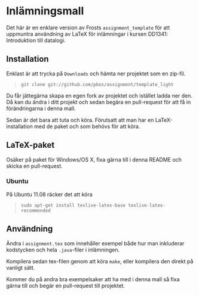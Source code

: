 # Inlämningsmall

Det här är en enklare version av Frosts `assignment_template` för att uppmuntra användning av LaTeX för inlämningar i kursen DD1341: Introduktion till datalogi.

## Installation

Enklast är att trycka på `Downloads` och hämta ner projektet som en zip-fil.

> `git clone git://github.com/pbos/assignment/template_light`

Du får jättegärna skapa en egen fork av projektet och istället ladda ner den. Då kan du ändra i ditt projekt och sedan begära en pull-request för att få in förändringarna i denna mall.

Sedan är det bara att tuta och köra. Förutsatt att man har en LaTeX-installation med de paket och som behövs för att köra.

## LaTeX-paket

Osäker på paket för Windows/OS X, fixa gärna till i denna README och skicka en pull-request.

### Ubuntu

På Ubuntu 11.08 räcker det att köra

> `sudo apt-get install texlive-latex-base texlive-latex-recommended`

## Användning

Ändra i `assignment.tex` som innehåller exempel både hur man inkluderar kodstycken och hela `.java`-filer i inlämningen.

Kompilera sedan tex-filen genom att köra `make`, eller kompilera den direkt på vanligt sätt.

Kommer du på andra bra exempelsaker att ha med i denna mall så fixa gärna till och begär en pull-request till projektet.
